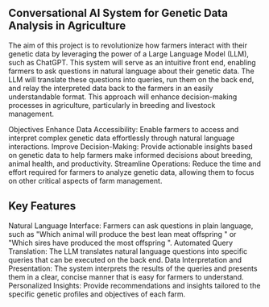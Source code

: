 ## Conversational AI System for Genetic Data Analysis in Agriculture

The aim of this project is to revolutionize how farmers interact with their genetic data by leveraging the power of a Large Language Model (LLM), such as ChatGPT. This system will serve as an intuitive front end, enabling farmers to ask questions in natural language about their genetic data. The LLM will translate these questions into queries, run them on the back end, and relay the interpreted data back to the farmers in an easily understandable format. This approach will enhance decision-making processes in agriculture, particularly in breeding and livestock management.

Objectives Enhance Data Accessibility: Enable farmers to access and interpret complex genetic data effortlessly through natural language interactions. Improve Decision-Making: Provide actionable insights based on genetic data to help farmers make informed decisions about breeding, animal health, and productivity. Streamline Operations: Reduce the time and effort required for farmers to analyze genetic data, allowing them to focus on other critical aspects of farm management.

## Key Features

Natural Language Interface: Farmers can ask questions in plain language, such as "Which animal will produce the best lean meat offspring " or "Which sires have produced the most offspring ". Automated Query Translation: The LLM translates natural language questions into specific queries that can be executed on the back end. Data Interpretation and Presentation: The system interprets the results of the queries and presents them in a clear, concise manner that is easy for farmers to understand. Personalized Insights: Provide recommendations and insights tailored to the specific genetic profiles and objectives of each farm.